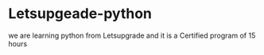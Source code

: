 # Letsupgeade-python
we are learning python from Letsupgrade and it is a Certified program of 15 hours

